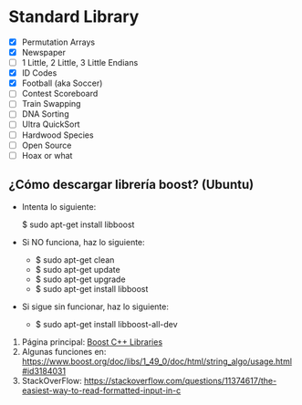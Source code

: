 # Standard Library

- [x] Permutation Arrays
- [x] Newspaper
- [ ] 1 Little, 2 Little, 3 Little Endians
- [x] ID Codes
- [x] Football (aka Soccer)
- [ ] Contest Scoreboard
- [ ] Train Swapping
- [ ] DNA Sorting
- [ ] Ultra QuickSort
- [ ] Hardwood Species
- [ ] Open Source
- [ ] Hoax or what

## ¿Cómo descargar librería boost? (Ubuntu)
- Intenta lo siguiente:

    $ sudo apt-get install libboost

- Si NO funciona, haz lo siguiente:

    * $ sudo apt-get clean
    * $ sudo apt-get update
    * $ sudo apt-get upgrade
    * $ sudo apt-get install libboost

- Si sigue sin funcionar, haz lo siguiente:

    * $ sudo apt-get install libboost-all-dev

1. Página principal: [Boost C++ Libraries](https://www.boost.org/)
2. Algunas funciones en: https://www.boost.org/doc/libs/1_49_0/doc/html/string_algo/usage.html#id3184031
3. StackOverFlow: https://stackoverflow.com/questions/11374617/the-easiest-way-to-read-formatted-input-in-c
